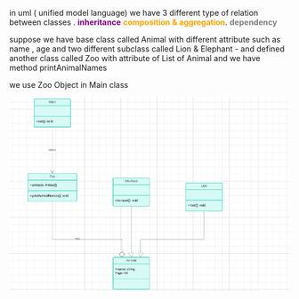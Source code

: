 
in uml ( unified model language) we have 3 different type of relation between classes . <b style="color:purple">inheritance</b> <b style="color:orange">composition & aggregation</b>. <b style="color:grey">dependency</b>

suppose we have base class called Animal with different attribute such as name , age and two different subclass called Lion & Elephant -
and defined another class called Zoo with attribute of List of Animal and we have method printAnimalNames

we use Zoo Object in Main class


![img.png](img.png)